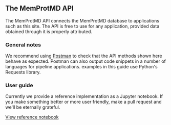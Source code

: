 ## The MemProtMD API
The MemProtMD API connects the MemProtMD database to applications such
as this site. The API is free to use for any application, provided data
obtained through it is properly attributed.

### General notes
We recommend using [Postman](https://www.getpostman.com/) to check that
the API methods shown here behave as expected. Postman can also output
code snippets in a number of languages for pipeline applications. examples
in this guide use Python's Requests library.

### User guide
Currently we provide a reference implementation as a Jupyter notebook. If
you make something better or more user friendly, make a pull request and
we'll be eternally grateful.

[View reference notebook](MemProtMD%20API%20Documentation.ipynb)
